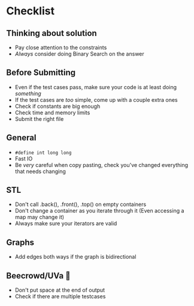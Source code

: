 # Checklist

## Thinking about solution

- Pay close attention to the constraints
- _Always_ consider doing Binary Search on the answer

## Before Submitting

- Even if the test cases pass, make sure your code is at least doing _something_
- If the test cases are _too_ simple, come up with a couple extra ones
- Check if constants are big enough
- Check time and memory limits
- Submit the right file

## General

- `#define int long long`
- Fast IO
- Be _very_ careful when copy pasting, check you've changed everything that needs changing

## STL

- Don't call .back(), .front(), .top() on empty containers
- Don't change a container as you iterate through it (Even accessing a map may change it)
- Always make sure your iterators are valid

## Graphs

- Add edges both ways if the graph is bidirectional

## Beecrowd/UVa 🤮

- Don't put space at the end of output
- Check if there are multiple testcases


